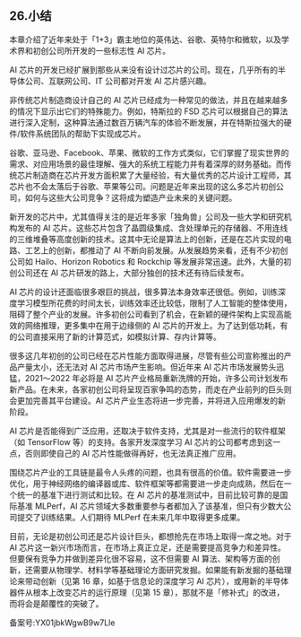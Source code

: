 ## 26.小结
本章介绍了近年来处于「1+3」霸主地位的英伟达、谷歌、英特尔和微软，以及学术界和初创公司所开发的一些标志性 AI 芯片。 


AI 芯片的开发已经扩展到那些从来没有设计过芯片的公司。现在，几乎所有的半导体公司、互联网公司、IT 公司都对开发 AI 芯片感兴趣。 


非传统芯片制造商设计自己的 AI 芯片已经成为一种常见的做法，并且在越来越多的情况下显示出它们的特殊能力。例如，特斯拉的 FSD 芯片可以根据自己的算法进行深入定制，这种算法通过数百万辆汽车的体验不断发展，并在特斯拉强大的硬件/软件系统团队的帮助下实现成芯片。 


谷歌、亚马逊、Facebook、苹果、微软的工作方式类似，它们掌握了现实世界的需求、对应用场景的最佳理解、强大的系统工程能力并有着深厚的财务基础。而传统芯片制造商在芯片开发方面积累了大量经验，有大量优秀的芯片设计工程师，其芯片也不会太落后于谷歌、苹果等公司。问题是近年来出现的这么多芯片初创公司，如何与这些大公司竞争？这将成为塑造产业未来的关键问题。 


新开发的芯片中，尤其值得关注的是近年多家「独角兽」公司及一些大学和研究机构发布的 AI 芯片。这些芯片包含了晶圆级集成、含处理单元的存储器、不用连线的三维堆叠等高度创新的技术。这其中无论是算法上的创新，还是在芯片实现的电路、工艺上的创新，都推动了 AI 不断向前发展。从发展趋势来看，还有不少初创公司如 Hailo、Horizon Robotics 和 Rockchip 等发展非常迅速。此外，大量的初创公司还在 AI 芯片研发的路上，大部分独创的技术还有待后续发布。 


AI 芯片的设计还面临很多艰巨的挑战，很多算法本身效率还很低。例如，训练深度学习模型所花费的时间太长，训练效率还比较低，限制了人工智能的整体使用，阻碍了整个产业的发展。许多初创公司看到了机会，在新颖的硬件架构上实现高能效的网络推理，更多集中在用于边缘侧的 AI 芯片的开发上。为了达到低功耗，有的公司直接采用了新的计算范式，如模拟计算、存内计算等。 


很多这几年初创的公司已经在芯片性能方面取得进展，尽管有些公司宣称推出的产品产量太小，还无法对 AI 芯片市场产生影响。但近年来 AI 芯片市场发展势头迅猛，2021～2022 年必将是 AI 芯片产业格局重新洗牌的开始，许多公司计划发布新产品。在未来，各家初创公司将呈现百家争鸣的态势，而走在产业前列的巨头则会更加完善其平台建设。AI 芯片产业生态将进一步完善，并将进入应用爆发的新阶段。 


AI 芯片是否能得到广泛应用，还取决于软件支持，尤其是对一些流行的软件框架（如 TensorFlow 等）的支持。各家开发深度学习 AI 芯片的公司都考虑到这一点，否则即使自己的 AI 芯片性能做得再好，也无法真正推广应用。 


围绕芯片产业的工具链是最令人头疼的问题，也具有很高的价值。软件需要进一步优化，用于神经网络的编译器或库、软件框架等都需要进一步走向成熟，然后在一个统一的基准下进行测试和比较。在 AI 芯片的基准测试中，目前比较可靠的是国际基准 MLPerf，AI 芯片领域大多数重要参与者都加入了该基准，但只有少数大公司提交了训练结果。人们期待 MLPerf 在未来几年中取得更多成果。 


目前，无论是初创公司还是芯片设计巨头，都想抢先在市场上取得一席之地。对于 AI 芯片这一新兴市场而言，在市场上真正立足，还是需要提高竞争力和差异性。但要保有竞争力并做到差异化很不容易，这不但需要 AI 算法、架构等方面的创新，还需要从物理学、材料学等基础理论方面研究发掘。如果能有新发掘的基础理论来带动创新（见第 16 章，如基于信息论的深度学习 AI 芯片），或用新的半导体器件从根本上改变芯片的运行原理（见第 15 章），那就不是「修补式」的改进，而将会是颠覆性的突破了。 


备案号:YX01jbkWgwB9w7Lle

